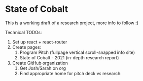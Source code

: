 # State of Cobalt

This is a working draft of a research project, more info to follow :)

Technical TODOs:

1. Set up react + react-router
2. Create pages:
   1. Program Pitch (fullpage vertical scroll-snapped info site)
   2. State of Cobalt - 2021 (in-depth research report)
3. Create GitHub organization
   1. Get Josh/Sarah on org
   2. Find appropriate home for pitch deck vs research
